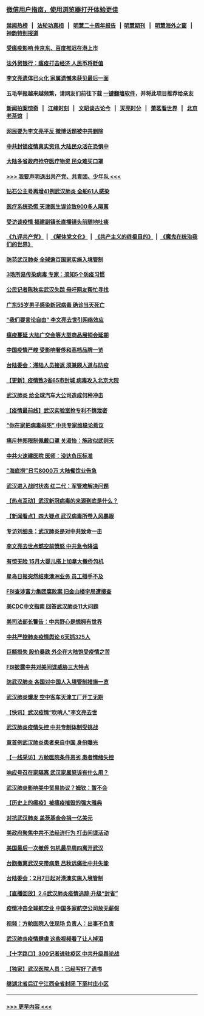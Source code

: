 ### [微信用户指南，使用浏览器打开体验更佳](https://github.com/gfw-breaker/banned-news1/blob/master/indexes/wechat-guide.md?t=0)
#### [禁闻热榜](热点新闻.md?t=0)  &nbsp;&nbsp;|&nbsp;&nbsp; [法轮功真相](https://github.com/gfw-breaker/truth/blob/master/README.md?t=0) &nbsp;&nbsp;|&nbsp;&nbsp; [明慧二十周年报告](https://github.com/gfw-breaker/mh-reports/blob/master/README.md?t=0) &nbsp;&nbsp;|&nbsp;&nbsp;[明慧期刊](https://github.com/gfw-breaker/mh-qikan) &nbsp;&nbsp;|&nbsp;&nbsp; [明慧海外之窗](https://github.com/gfw-breaker/mh-news/blob/master/README.md?t=0) &nbsp;&nbsp;|&nbsp;&nbsp; [神韵特别报道](https://github.com/gfw-breaker/mh-news/blob/master/shenyun.md?t=0)
#### [受瘟疫影响 传京东、百度推迟在港上市](../pages/nsc413/n11851409.md?t=02071922) 
#### [法外贸银行：瘟疫打击经济 人民币将贬值](../pages/nsc413/n11850538.md?t=02071922) 
#### [李文亮遗体已火化 家属遗憾未获见最后一面](../pages/nsc413/n11851128.md?t=02071922) 
#### 五毛举报越来越频繁，请网友们前往下载 [一键翻墙软件](https://github.com/gfw-breaker/ssr-accounts)，并将此项目推荐给亲友
#### [新闻拍案惊奇](https://github.com/gfw-breaker/banned-news1/blob/master/pages/link4.md) &nbsp;&nbsp;|&nbsp;&nbsp; [江峰时刻](https://github.com/gfw-breaker/banned-news1/blob/master/pages/link4.md) &nbsp;&nbsp;|&nbsp;&nbsp; [文昭谈古论今](https://github.com/gfw-breaker/banned-news1/blob/master/pages/link4.md) &nbsp;&nbsp;|&nbsp;&nbsp; [天亮时分](https://github.com/gfw-breaker/banned-news1/blob/master/pages/link4.md) &nbsp;&nbsp;|&nbsp;&nbsp; [萧茗看世界](https://github.com/gfw-breaker/banned-news1/blob/master/pages/link4.md) &nbsp;&nbsp;|&nbsp;&nbsp; [北京老茶馆](https://github.com/gfw-breaker/banned-news1/blob/master/pages/link4.md) &nbsp;&nbsp;|&nbsp;&nbsp; 
#### [网民要为李文亮平反 微博话题被中共删除](../pages/nsc413/n11851177.md?t=02071922) 
#### [中共封锁疫情真实资讯 大陆民众活在恐惧中](../pages/nsc413/n11850699.md?t=02071922) 
#### [大陆多省政府抢夺医疗物资 民众难买口罩](../pages/nsc413/n11851017.md?t=02071922) 
#### [>>> 我要声明退出共产党、共青团、少年队 <<<](https://github.com/begood0513/goodnews/blob/master/quit/letter.md) 
#### [钻石公主号再增41例武汉肺炎 全船61人感染](../pages/nsc413/n11850401.md?t=02071922) 
#### [医疗系统恐慌 天津医生误诊致900多人隔离](../pages/nsc413/n11850609.md?t=02071922) 
#### [受访谈疫情 福建副镇长直播镜头前随地吐痰](../pages/nsc413/n11850758.md?t=02071922) 
#### [《九评共产党》](https://github.com/begood0513/9ping.md/blob/master/README.md) &nbsp;|&nbsp; [《解体党文化》](../../../../jtdwh.md/blob/master/README.md)  &nbsp;|&nbsp; [《共产主义的终极目的》](../../../../gczydzjmd.md/blob/master/README.md) &nbsp;|&nbsp; [《魔鬼在统治我们的世界》](../../../../mgztzwmdsj.md/blob/master/README.md) 
#### [防范武汉肺炎 全球逾百国家实施入境管制](../pages/nsc413/n11850557.md?t=02071922) 
#### [3场所易传染病毒 专家：须知5个防疫习惯](../pages/nsc413/n11849662.md?t=02071922) 
#### [公民记者陈秋实武汉失踪 母吁网友帮忙寻找](../pages/nsc413/n11850638.md?t=02071922) 
#### [广东55岁男子感染新冠病毒 确诊当天死亡](../pages/nsc413/n11850590.md?t=02071922) 
#### [“我们要言论自由” 李文亮去世引网络效应](../pages/nsc413/n11850484.md?t=02071922) 
#### [瘟疫蔓延 大陆广交会等大型商品展销会延期](../pages/nsc413/n11850521.md?t=02071922) 
#### [中国疫情严峻 受影响奢侈和高档品牌一览](../pages/nsc413/n11850319.md?t=02071922) 
#### [台陆委会：滞陆人员接返 须兼顾人道与防疫](../pages/nsc413/n11850414.md?t=02071922) 
#### [【更新】疫情致3省65市封城 病毒攻入北京大院](../pages/nsc413/n11801312.md?t=02071922) 
#### [武汉肺炎 给全球汽车大公司造成何种冲击](../pages/nsc413/n11850056.md?t=02071922) 
#### [【疫情最前线】武汉实验室抢专利不慎泄密](../pages/nsc413/n11850310.md?t=02071922) 
#### [“你在家把病毒闷死” 中共专家维稳论惹议](../pages/nsc413/n11850048.md?t=02071922) 
#### [痛斥林郑限制佩戴口罩 关淑怡：施政似武则天](../pages/nsc413/n11849645.md?t=02071922) 
#### [中共火速建医院 医师：没达负压标准](../pages/nsc413/n11848938.md?t=02071922) 
#### [“海底捞”日亏8000万 大陆餐饮业告急](../pages/nsc413/n11850010.md?t=02071922) 
#### [武汉进入战时状态 红二代：军管难解决问题](../pages/nsc413/n11849976.md?t=02071922) 
#### [【热点互动】武汉新冠病毒的来源到底是什么？](../pages/nsc413/n11849749.md?t=02071922) 
#### [【新闻看点】四大疑点 武汉病毒所卷入风暴眼](../pages/nsc413/n11849608.md?t=02071922) 
#### [专访刘细良：武汉肺炎是对中共致命一击](../pages/nsc413/n11849934.md?t=02071922) 
#### [李文亮去世点燃空前愤怒 中共急令降温](../pages/nsc413/n11849864.md?t=02071922) 
#### [有惊无险 15月大婴儿搭上加拿大撤侨包机](../pages/nsc413/n11849698.md?t=02071922) 
#### [星岛日报突然结束澳洲业务 员工措手不及](../pages/nsc413/n11849722.md?t=02071922) 
#### [FBI查涉富力集团腐败案 旧金山楼宇局遭搜查](../pages/nsc413/n11848419.md?t=02071922) 
#### [美CDC中文指南 回答武汉肺炎11大问题](../pages/nsc413/n11849703.md?t=02071922) 
#### [美司法部长警告：中共野心是想拥有世界](../pages/nsc413/n11849769.md?t=02071922) 
#### [中共严控肺炎疫情舆论 6天抓325人](../pages/nsc413/n11849529.md?t=02071922) 
#### [巨额损失 股价暴跌 外企在大陆饱受疫情之苦](../pages/nsc413/n11849651.md?t=02071922) 
#### [FBI披露中共对美间谍威胁三大特点](../pages/nsc413/n11849700.md?t=02071922) 
#### [防武汉肺炎 各国对中国人入境管制措施一览](../pages/nsc413/n11838726.md?t=02071922) 
#### [武汉肺炎爆发 空中客车天津工厂开工无期](../pages/nsc413/n11849634.md?t=02071922) 
#### [【快讯】武汉疫情“吹哨人”李文亮去世](../pages/nsc413/n11849459.md?t=02071922) 
#### [武汉肺炎疫情失控 中共专制体制受挑战](../pages/nsc413/n11849457.md?t=02071922) 
#### [意首例武汉肺炎患者来自中国 身份曝光](../pages/nsc413/n11849454.md?t=02071922) 
#### [【一线采访】方舱医院条件恶劣 患者情绪失控](../pages/nsc413/n11848910.md?t=02071922) 
#### [响应号召在家隔离 武汉家属怒诉有什么用？](../pages/nsc413/n11849412.md?t=02071922) 
#### [武汉肺炎影响美中贸易协议？姆钦：暂不会](../pages/nsc413/n11849497.md?t=02071922) 
#### [【历史上的瘟疫】被瘟疫摧毁的强大雅典](../pages/nsc413/n11849036.md?t=02071922) 
#### [对抗武汉肺炎 盖茨基金会捐一亿美元](../pages/nsc413/n11848953.md?t=02071922) 
#### [美政府聚焦中共不法经济行为 打击间谍活动](../pages/nsc413/n11849322.md?t=02071922) 
#### [美国最后一次撤侨 包机最早周四离开武汉](../pages/nsc413/n11849395.md?t=02071922) 
#### [台胞撤离武汉夹带病患 吕秋远痛批中共失能](../pages/nsc413/n11849153.md?t=02071922) 
#### [台陆委会：2月7日起对港澳实施入境管制](../pages/nsc413/n11848681.md?t=02071922) 
#### [【直播回放】2.6武汉肺炎疫情追踪:升级“封省”](../pages/nsc413/n11848948.md?t=02071922) 
#### [疫情冲击全球航空业 中国多家航空公司放无薪假](../pages/nsc413/n11849188.md?t=02071922) 
#### [视频：方舱医院入住现场 负责人：出事不负责](../pages/nsc413/n11845312.md?t=02071922) 
#### [武汉肺炎疫情肆虐 这些视频看了让人掉泪](../pages/nsc413/n11848904.md?t=02071922) 
#### [【十字路口】300记者进驻疫区 中共升级舆论战](../pages/nsc413/n11847578.md?t=02071922) 
#### [【独家】武汉医院人员：已经写好了遗书](../pages/nsc413/n11848942.md?t=02071922) 
#### [继湖北省后辽宁江西全省封闭 下至村庄小区](../pages/nsc413/n11848814.md?t=02071922) 

----
#### [ >>> 更早内容 <<< ](../indexes/nsc413-earlier.md)
